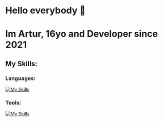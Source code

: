 # Hello everybody 👋
# Im Artur, 16yo and Developer since 2021

## My Skills:

### Languages:
[![My Skills](https://skillicons.dev/icons?i=html,css,js,java,py,mysql&perline=3)](https://skillicons.dev)

### Tools:
[![My Skills](https://skillicons.dev/icons?i=eclipse,idea,pycharm,vscode,vs&perline=4)](https://skillicons.dev)

